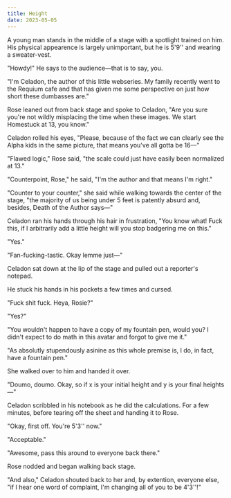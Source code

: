 ```yaml
---
title: Height
date: 2023-05-05
---
```

A young man stands in the middle of a stage with a spotlight trained on him. His physical appearence is largely unimportant, but he is 5'9'' and wearing a sweater-vest.

"Howdy!" He says to the audience&#x2014;that is to say, you.

"I'm Celadon, the author of this little webseries. My family recently went to the Requium cafe and that has given me some perspective on just how short these dumbasses are."

Rose leaned out from back stage and spoke to Celadon, "Are you sure you're not wildly misplacing the time when these images. We start Homestuck at 13, you know."

Celadon rolled his eyes, "Please, because of the fact we can clearly see the Alpha kids in the same picture, that means you've all gotta be 16&#x2014;"

"Flawed logic," Rose said, "the scale could just have easily been normalized at 13."

"Counterpoint, Rose," he said, "I'm the author and that means I'm right."

"Counter to your counter," she said while walking towards the center of the stage, "the majority of us being under 5 feet is patently absurd and, besides, Death of the Author says&#x2014;"

Celadon ran his hands through his hair in frustration, "You know what! Fuck this, if I arbitrarily add a little height will you stop badgering me on this."

"Yes."

"Fan-fucking-tastic. Okay lemme just&#x2014;"

Celadon sat down at the lip of the stage and pulled out a reporter's notepad.

He stuck his hands in his pockets a few times and cursed.

"Fuck shit fuck. Heya, Rosie?"

"Yes?"

"You wouldn't happen to have a copy of my fountain pen, would you? I didn't expect to do math in this avatar and forgot to give me it."

"As absolutly stupendously asinine as this whole premise is, I do, in fact, have a fountain pen."

She walked over to him and handed it over.

"Doumo, doumo. Okay, so if x is your initial height and y is your final heights&#x2014;"

Celadon scribbled in his notebook as he did the calculations. For a few minutes, before tearing off the sheet and handing it to Rose.

"Okay, first off. You're 5'3'' now."

"Acceptable."

"Awesome, pass this around to everyone back there."

Rose nodded and began walking back stage.

"And also," Celadon shouted back to her and, by extention, everyone else, "if I hear one word of complaint, I'm changing all of you to be 4'3''!"

